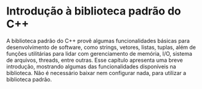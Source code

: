 Introdução à biblioteca padrão do C++
===

A biblioteca padrão do C++ provê algumas funcionalidades básicas para desenvolvimento de software, como strings,
vetores, listas, tuplas, além de funções utilitárias para lidar com gerenciamento de memória, I/O, sistema de arquivos,
threads, entre outras. Esse capítulo apresenta uma breve introdução, mostrando algumas das funcionalidades disponíveis
na biblioteca. Não é necessário baixar nem configurar nada, para utilizar a biblioteca padrão.
